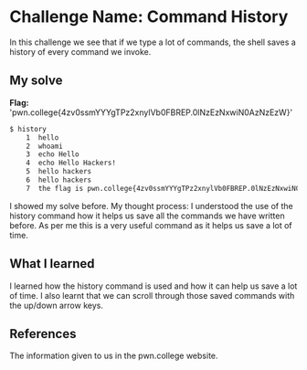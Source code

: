 # Challenge Name: Command History
In this challenge we see that if we type a lot of commands, the shell saves a history of every command we invoke.
## My solve
**Flag:** 'pwn.college{4zv0ssmYYYgTPz2xnylVb0FBREP.0lNzEzNxwiN0AzNzEzW}'
```bash
$ history
    1  hello
    2  whoami
    3  echo Hello
    4  echo Hello Hackers!
    5  hello hackers
    6  hello hackers
    7  the flag is pwn.college{4zv0ssmYYYgTPz2xnylVb0FBREP.0lNzEzNxwiN0AzNzEzW}
```

I showed my solve before.
My thought process: I understood the use of the history command how it helps us save all the commands we have written before. As per me this is a very useful command as it helps us save a lot of time.
## What I learned
I learned how the history command is used and how it can help us save a lot of time. I also learnt that we can scroll through those saved commands with the up/down arrow keys.
## References
The information given to us in the pwn.college website.
